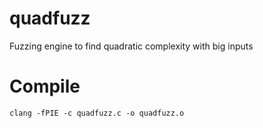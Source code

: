 # quadfuzz
Fuzzing engine to find quadratic complexity with big inputs

# Compile

```
clang -fPIE -c quadfuzz.c -o quadfuzz.o
```
